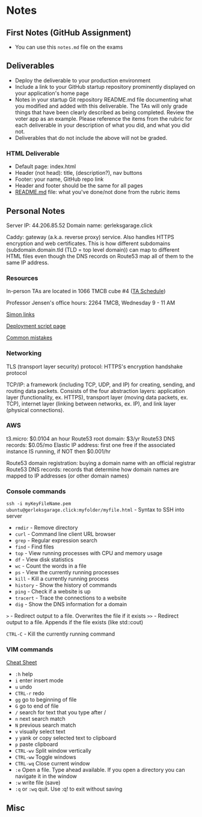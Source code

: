 # Notes

## First Notes (GitHub Assignment)

- You can use this `notes.md` file on the exams

## Deliverables

- Deploy the deliverable to your production environment
- Include a link to your GitHub startup repository prominently displayed on your application's home page
- Notes in your startup Git repository README.md file documenting what you modified and added with this deliverable. The TAs will only grade things that have been clearly described as being completed. Review the voter app as an example. Please reference the items from the rubric for each deliverable in your description of what you did, and what you did not.
- Deliverables that do not include the above will not be graded.

### HTML Deliverable

- Default page: index.html
- Header (not head): title, (description?), nav buttons
- Footer: your name, GitHub repo link
- Header and footer should be the same for all pages
- [README.md](https://github.com/ThanGerlek/startup/blob/main/README.md) file: what you've done/not done from the rubric items

## Personal Notes

Server IP: 44.206.85.52
Domain name: gerleksgarage.click

Caddy: gateway (a.k.a. reverse proxy) service. Also handles HTTPS encryption and web certificates. This is how different subdomains (subdomain.domain.tld (TLD = top level domain)) can map to different HTML files even though the DNS records on Route53 map all of them to the same IP address.

### Resources

In-person TAs are located in 1066 TMCB cube #4 ([TA Schedule](https://docs.google.com/spreadsheets/d/1g1AMtgvyfSwMgp85QcwHuy0mVR-nN3bIGI6XNEJWB1U/edit#gid=0))

Professor Jensen's office hours: 2264 TMCB, Wednesday 9 - 11 AM

[Simon links](https://github.com/webprogramming260/.github/blob/main/profile/essentials/simon/simon.md)

[Deployment script page](https://github.com/webprogramming260/.github/blob/main/profile/essentials/devAndProd/devAndProd.md)

[Common mistakes](https://github.com/webprogramming260/.github/blob/main/profile/essentials/startup/startup.md)

### Networking

TLS (transport layer security) protocol: HTTPS's encryption handshake protocol

TCP/IP: a framework (including TCP, UDP, and IP) for creating, sending, and routing data packets. Consists of the four abstraction layers: application layer (functionality, ex. HTTPS), transport layer (moving data packets, ex. TCP), internet layer (linking between networks, ex. IP), and link layer (physical connections).

### AWS

t3.micro: $0.0104 an hour
Route53 root domain: $3/yr
Route53 DNS records: $0.05/mo
Elastic IP address: first one free if the associated instance IS running, if NOT then $0.001/hr

Route53 domain registration: buying a domain name with an official registrar
Route53 DNS records: records that determine how domain names are mapped to IP addresses (or other domain names)

### Console commands

`ssh -i myKeyFileName.pem ubuntu@gerleksgarage.click:myfolder/myfile.html` - Syntax to SSH into server

* `rmdir` - Remove directory
* `curl` - Command line client URL browser
* `grep` - Regular expression search
* `find` - Find files
* `top` - View running processes with CPU and memory usage
* `df` - View disk statistics
* `wc` - Count the words in a file
* `ps` - View the currently running processes
* `kill` - Kill a currently running process
* `history` - Show the history of commands
* `ping` - Check if a website is up
* `tracert` - Trace the connections to a website
* `dig` - Show the DNS information for a domain

`>` - Redirect output to a file. Overwrites the file if it exists
`>>` - Redirect output to a file. Appends if the file exists (like std::cout)

`CTRL-C` - Kill the currently running command

### VIM commands

[Cheat Sheet](https://vim.rtorr.com/)

* `:h`	help
* `i`	enter insert mode
* `u`	undo
* `CTRL-r`	redo
* `gg`	go to beginning of file
* `G`	go to end of file
* `/`	search for text that you type after /
* `n`	next search match
* `N`	previous search match
* `v`	visually select text
* `y`	yank or copy selected text to clipboard
* `p`	paste clipboard
* `CTRL-wv`	Split window vertically
* `CTRL-ww`	Toggle windows
* `CTRL-wq`	Close current window
* `:e`	Open a file. Type ahead available. If you open a directory you can navigate it in the window
* `:w`	write file (save)
* `:q` or `:wq`	quit. Use :q! to exit without saving

## Misc


